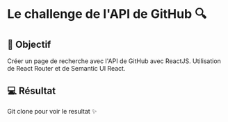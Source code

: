 # Le challenge de l'API de GitHub :mag:

## :dart: Objectif

Créer un page de recherche avec l'API de GitHub avec ReactJS. Utilisation de React Router et de Semantic UI React.

## :computer: Résultat

Git clone pour voir le resultat :sparkles:

